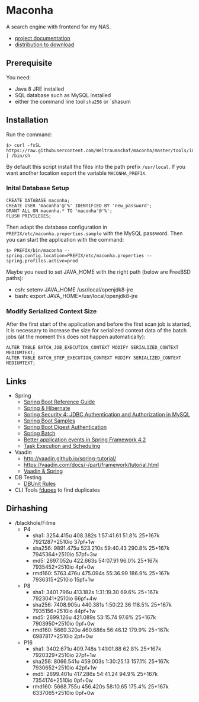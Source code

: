 # Maconha

A search engine with frontend for my NAS.

* [project documentation](https://ci.weltraumschaf.de/job/maconha/site/)
* [distribution to download](https://ci.weltraumschaf.de/job/maconha/lastSuccessfulBuild/artifact/target/maconha-dsitribution-1.0.0-SNAPSHOT.tar)

## Prerequisite

You need:

* Java 8 JRE installed
* SQL database such as MySQL installed
* either the command line tool `sha256` or `shasum

## Installation

Run the command:

```
$> curl -fsSL https://raw.githubusercontent.com/Weltraumschaf/maconha/master/tools/install.sh | /bin/sh
```

By default this script install the files into the path prefix `/usr/local`. If you want another location export
the variable `MACONHA_PREFIX`.

### Inital Database Setup

```
CREATE DATABASE maconha;
CREATE USER 'maconha'@'%' IDENTIFIED BY 'new_password';
GRANT ALL ON maconha.* TO 'maconha'@'%';
FLUSH PRIVILEGES;
```

Then adapt the database configuration in `PREFIX/etc/maconha.properties.sample` with the MySQL password.
Then you can start the application with the command:

```
$> PREFIX/bin/maconha --spring.config.location=PREFIX/etc/maconha.properties --spring.profiles.active=prod
```

Maybe you need to set JAVA_HOME with the right path (below are FreeBSD paths):

- csh: setenv JAVA_HOME /usr/local/openjdk8-jre
- bash: export JAVA_HOME=/usr/local/openjdk8-jre
    
### Modify Serialized Context Size
 
After the first start of the application and before the first scan job is started, it is necessary to increase the size
for serialized context data of the batch jobs (at the moment this does not happen automatically):

```
ALTER TABLE BATCH_JOB_EXECUTION_CONTEXT MODIFY SERIALIZED_CONTEXT MEDIUMTEXT;
ALTER TABLE BATCH_STEP_EXECUTION_CONTEXT MODIFY SERIALIZED_CONTEXT MEDIUMTEXT;
```

## Links

- Spring
    - [Spring Boot Reference Guide](http://docs.spring.io/spring-boot/docs/1.5.3.RELEASE/reference/htmlsingle/)
    - [Spring & Hibernate](http://websystique.com/springmvc/spring-4-mvc-and-hibernate4-integration-example-using-annotations/)
    - [Spring Security 4: JDBC Authentication and Authorization in MySQL](https://dzone.com/articles/spring-security-4-authenticate-and-authorize-users)
    - [Spring Boot Samples](https://github.com/spring-projects/spring-boot/tree/master/spring-boot-samples)
    - [Spring Boot Digest Authentication](http://stackoverflow.com/questions/33918432/digest-auth-in-spring-security-with-rest-and-javaconfig)
    - [Spring Batch](http://projects.spring.io/spring-batch/)
    - [Better application events in Spring Framework 4.2](https://spring.io/blog/2015/02/11/better-application-events-in-spring-framework-4-2)
    - [Task Execution and Scheduling](http://docs.spring.io/spring/docs/current/spring-framework-reference/html/scheduling.html#scheduling-annotation-support-scheduled)
- Vaadin
    - <http://vaadin.github.io/spring-tutorial/>
    - <https://vaadin.com/docs/-/part/framework/tutorial.html>
    - [Vaadin & Spring](https://vaadin.com/spring)
- DB Testing
    - [DBUnit Rules](https://rpestano.wordpress.com/2016/06/20/ruling-database-testing-with-dbunit-rules/)
- CLI Tools
    [fdupes](https://github.com/adrianlopezroche/fdupes) to find duplicates
    
## Dirhashing

- /blackhole/Filme
    - P4
        - sha1:     3254.415u 408.382s 1:57:41.61 51.8%     25+167k 7921287+2510io 37pf+1w
        - sha256:   9891.475u 523.210s 59:40.43 290.8%      25+167k 7945364+2510io 57pf+3w
        - md5:      2697.052u 422.663s 54:07.91 96.0%       25+167k 7935452+2510io 4pf+0w
        - rmd160:   5763.476u 475.094s 55:36.99 186.9%      25+167k 7936315+2510io 15pf+1w
    - P8
        - sha1:     3401.796u 413.182s 1:31:19.30 69.6%     25+167k 7923041+2510io 66pf+4w
        - sha256:   7408.905u 440.381s 1:50:22.36 118.5%    25+167k 7935156+2510io 44pf+1w
        - md5:      2699.126u 421.089s 53:15.74 97.6%       25+167k 7903950+2510io 0pf+0w
        - rmd160:   5669.320u 460.686s 56:46.12 179.9%      25+167k 6987817+2510io 2pf+0w
    - P16
        - sha1:     3402.671u 409.748s 1:41:01.88 62.8%     25+167k 7920329+2510io 27pf+1w
        - sha256:   8066.541u 459.003s 1:30:25.13 157.1%    25+167k 7930652+2510io 42pf+1w
        - md5:      2699.401u 417.286s 54:41.24 94.9%       25+167k 7354174+2510io 0pf+0w
        - rmd160:   5668.755u 456.420s 58:10.65 175.4%      25+167k 6337065+2510io 0pf+0w